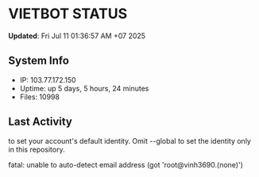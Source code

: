 # VIETBOT STATUS
**Updated**: Fri Jul 11 01:36:57 AM +07 2025

## System Info
- IP: 103.77.172.150
- Uptime: up 5 days, 5 hours, 24 minutes
- Files: 10998

## Last Activity

to set your account's default identity.
Omit --global to set the identity only in this repository.

fatal: unable to auto-detect email address (got 'root@vinh3690.(none)')
